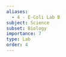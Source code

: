```yaml
---
aliases:
  - 4 - E-Coli Lab B
subject: Science
subset: Biology
importance: 7
type: Lab
order: 4
---
```

